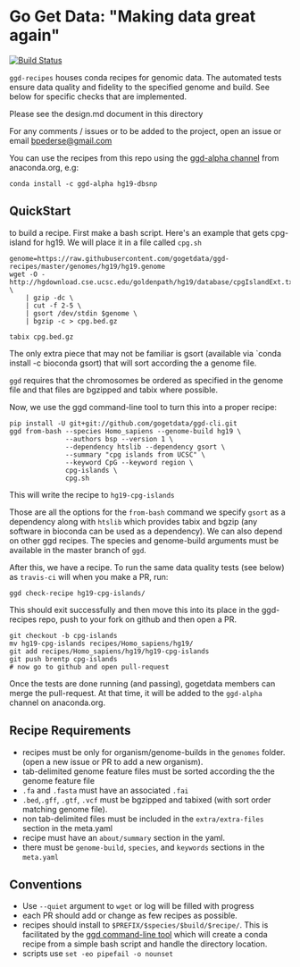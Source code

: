 Go Get Data: "Making data great again"
======================================

[![Build Status](https://travis-ci.org/gogetdata/ggd-recipes.svg?branch=dev)](https://travis-ci.org/gogetdata/ggd-recipes)


`ggd-recipes` houses conda recipes for genomic data. The automated tests ensure data quality and fidelity to
the specified genome and build. See below for specific checks that are implemented.


Please see the design.md document in this directory

For any comments / issues or to be added to the project, open an issue or email bpederse@gmail.com

You can use the recipes from this repo using the [ggd-alpha channel](https://anaconda.org/ggd-alpha/) from anaconda.org, e.g:

```
conda install -c ggd-alpha hg19-dbsnp
```

## QuickStart

to build a recipe. First make a bash script. Here's an example that gets cpg-island for hg19.
We will place it in a file called `cpg.sh`

```
genome=https://raw.githubusercontent.com/gogetdata/ggd-recipes/master/genomes/hg19/hg19.genome
wget -O - http://hgdownload.cse.ucsc.edu/goldenpath/hg19/database/cpgIslandExt.txt.gz \
    | gzip -dc \
    | cut -f 2-5 \
	| gsort /dev/stdin $genome \
    | bgzip -c > cpg.bed.gz

tabix cpg.bed.gz

```

The only extra piece that may not be familiar is gsort (available via `conda install -c bioconda gsort)
that will sort according the a genome file.

`ggd` requires that the chromosomes be ordered as specified in the genome file and that files are bgzipped
and tabix where possible.

Now, we use the ggd command-line tool to turn this into a proper recipe:

```
pip install -U git+git://github.com/gogetdata/ggd-cli.git
ggd from-bash --species Homo_sapiens --genome-build hg19 \
              --authors bsp --version 1 \
              --dependency htslib --dependency gsort \
              --summary "cpg islands from UCSC" \
              --keyword CpG --keyword region \
              cpg-islands \
              cpg.sh
```

This will write the recipe to `hg19-cpg-islands`

Those are all the options for the `from-bash` command we specify `gsort` as a dependency
along with `htslib` which provides tabix and bgzip (any software in bioconda can be used
as a dependency). We can also depend on other ggd recipes.
The species and genome-build arguments must be available in the master branch of `ggd`.

After this, we have a recipe. To run the same data quality tests (see below) as `travis-ci` will
when you make a PR, run:

```
ggd check-recipe hg19-cpg-islands/
```

This should exit successfully and then move this into its place in the ggd-recipes repo,
push to your fork on github and then open a PR.

```
git checkout -b cpg-islands
mv hg19-cpg-islands recipes/Homo_sapiens/hg19/
git add recipes/Homo_sapiens/hg19/hg19-cpg-islands
git push brentp cpg-islands
# now go to github and open pull-request
```

Once the tests are done running (and passing), gogetdata members
can merge the pull-request. At that time, it will be added to the
`ggd-alpha` channel on anaconda.org.


## Recipe Requirements

* recipes must be only for organism/genome-builds in the `genomes` folder. (open a new issue or PR to add a new organism).
* tab-delimited genome feature files must be sorted according the the genome feature file
* `.fa` and `.fasta` must have an associated `.fai`
* `.bed`,`.gff`, `.gtf`, `.vcf` must be bgzipped and tabixed (with sort order matching genome file).
* non tab-delimited files must be included in the `extra/extra-files` section in the meta.yaml
* recipe must have an `about/summary` section in the yaml.
* there must be `genome-build`, `species`, and `keywords` sections in the `meta.yaml`


## Conventions

* Use `--quiet` argument to `wget` or log will be filled with progress
* each PR should add or change as few recipes as possible.
* recipes should install to `$PREFIX/$species/$build/$recipe/`. This is facilitated by the [ggd command-line tool](https://github.com/gogetdata/ggd-cli) which will create a conda recipe from a simple bash script and handle the directory location.
* scripts use `set -eo pipefail -o nounset`
